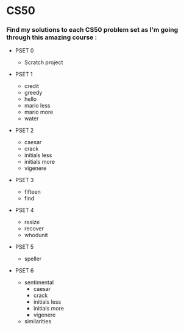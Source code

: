# CS50

### Find my solutions to each CS50 problem set as I'm going through this amazing course :


- PSET 0
  - Scratch project
  
- PSET 1
  - credit
  - greedy
  - hello
  - mario less
  - mario more
  - water

- PSET 2
  - caesar
  - crack
  - initials less
  - initials more
  - vigenere
  
- PSET 3
  - fifteen
  - find
  
- PSET 4
  - resize
  - recover
  - whodunit

- PSET 5
  - speller

- PSET 6
  - sentimental
    - caesar
    - crack
    - initials less
    - initials more
    - vigenere 
  - similarities
